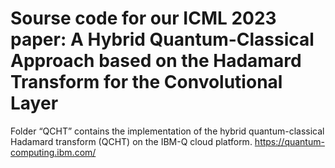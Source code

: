 # Sourse code for our ICML 2023 paper: A Hybrid Quantum-Classical Approach based on the Hadamard Transform for the Convolutional Layer

Folder “QCHT” contains the implementation of the hybrid quantum-classical Hadamard transform (QCHT) on the IBM-Q cloud platform.
https://quantum-computing.ibm.com/
